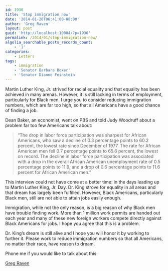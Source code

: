```yaml
---
id: 1930
title: 'Stop immigration now'
date: '2014-01-20T06:41:00-08:00'
author: 'Greg Raven'
layout: post
guid: 'http://localhost:10004/?p=1930'
permalink: /2014/01/stop-immigration-now/
algolia_searchable_posts_records_count:
    - '1'
categories:
    - Letters
tags:
    - immigration
    - 'Senator Barbara Boxer'
    - 'Senator Dianne Feinstein'
---
```


Martin Luther King, Jr. strived for racial equality and that equality has been achieved in many arenas. However, it is still lacking in terms of employment, particularly for Black men. I urge you to consider reducing immigration numbers, which are far too high, so that all Americans have a good chance of finding a job.

Dean Baker, an economist, went on PBS and told Judy Woodruff about a problem far too few Americans talk about:

> “The drop in labor force participation was sharpest for African Americans, who saw a decline of 0.3 percentage points to 60.2 percent, the lowest rate since December of 1977. The rate for African American men fell 0.7 percentage points to 65.6 percent, the lowest on record. The decline in labor force participation was associated with a drop in the overall African American unemployment rate of 0.5 percentage points to 11.9, and a drop of 0.6 percentage points to 11.6 percent for African American men.”

This interview could not have come at a better time: in the days leading up to Martin Luther King, Jr. Day. Dr. King strove for equality in all areas and that dream has largely been fulfilled. However, Black Americans, particularly Black men, still are not able to attain jobs easily enough.

Immigration, while not the only reason, is a big reason of why Black men have trouble finding work. More than 1 million work permits are handed out each year and many of these new foreign workers compete directly against Black Americans for jobs. I hope you agree that this is a problem.

Dr. King’s dream is still alive and I hope you will honor it by working to further it. Please work to reduce immigration numbers so that all Americans, no matter their race, have reason to dream.

Phone me if you would like to talk about this.

[Greg Raven](https://www.gregraven.org/)